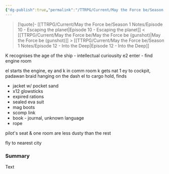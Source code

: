 ```yaml
---
{"dg-publish":true,"permalink":"/TTRPG/Current/May the Force be/Season 1 Notes/Episode 11 - New Ship Who Dis/"}
---
```


> [!quote]- [[TTRPG/Current/May the Force be/Season 1 Notes/Episode 10 - Escaping the planet\|Episode 10 - Escaping the planet]] < [[TTRPG/Current/May the Force be/May the Force be (gunshot)\|May the Force be (gunshot)]] > [[TTRPG/Current/May the Force be/Season 1 Notes/Episode 12 - Into the Deep\|Episode 12 - Into the Deep]]

K recognises the age of the ship - intellectual curiousity
e2 enter - find engine room

el starts the engine, ey and k in comm room
k gets nat 1
ey to cockpit, padawan braid hanging on the dash
el to cargo hold, finds
- jacket w/ pocket sand
- x12 glowsticks
- expired rations
- sealed eva suit
- mag boots
- scomp link
- book - journal, unknown language
- rope

pilot's seat & one room are less dusty than the rest

fly to nearest city

### Summary

Text